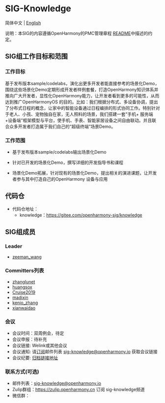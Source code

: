 # SIG-Knowledge

简体中文 | [English](./sig_knowledge.md)

说明：本SIG的内容遵循OpenHarmony的PMC管理章程 [README](/zh/pmc.md)中描述的约定。

## SIG组工作目标和范围

### 工作目标
​     基于发布版本sample/codelabs，演化出更多开发者能直接参考的场景化Demo，围绕这些场景化Demo定期形成开发者样例套餐，打造OpenHarmony知识体系并推向广大开发者，显性化OpenHarmony能力，让开发者看到更多的可能性，从而达到推广OpenHarmonyOS 的目的。比如：我们根据分布式、多设备协调，提出了分布式日程的概念，让家中的智能设备通过日程编排的形式协同工作。特别针对于老人、小孩、宠物独自在家，无人照料的场景，我们搭建一套"手机+ 服务端 +设备端"框架模型与平台，使手机、手表、智能家居设备之间自由联动。并且联合众多开发者打造属于我们自己的“超级终端”场景Demo。

### 工作范围

- 基于发布版本sample/codelabs输出场景化Demo

- 针对已开发的场景化Demo，撰写详细的开发指导书和课程

- 场景化Demo拓展，针对现有的场景化Demo，提出相关的演进课题，让开发者参与其中打造自己的OpenHarmony 设备与应用

## 代码仓
- 代码仓地址：
  - knowledge：https://gitee.com/openharmony-sig/knowledge

## SIG组成员

### Leader
- [zeeman_wang](https://gitee.com/zeeman_wang)

### Committers列表
- [zhanglunet](https://gitee.com/zhanglunet)
- [huangsox](https://gitee.com/huangsox)
- [Cruise2019](https://gitee.com/Cruise2019)
- [madixin](https://gitee.com/madixin)
- [kenio_zhang](https://gitee.com/kenio_zhang)
- [xianwaidao](https://gitee.com/xianwaidao) 

### 会议
 - 会议时间：双周例会，待定
 - 会议申报：待补充
 - 会议链接: Welink或其他会议
 - 会议通知: 请[订阅](https://lists.openatom.io/postorius/lists/sig-knowledge.openharmony.io/)邮件列表 sig-knowledge@openharmony.io 获取会议链接
 - 会议纪要: [归档链接地址](https://gitee.com/openharmony-sig/sig-content/tree/master/knowlege/meetings)

### 联系方式(可选)

- 邮件列表：sig-knowledge@openharmony.io
- Zulip群组：https://zulip.openharmony.cn   订阅 sig-knowledge频道
- 微信群：

